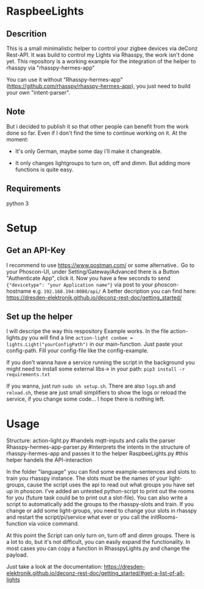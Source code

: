 # RaspbeeLights
## Descrition
This is a small minimalistic helper to control your zigbee devices via deConz Rest-API.
It was build to control my Lights via Rhasspy, the work isn't done yet.
This repository is a working example for the integration of the helper to rhasspy via "rhasspy-hermes-app"

You can use it without "Rhasspy-hermes-app" (https://github.com/rhasspy/rhasspy-hermes-app), you just need to build your own "intent-parser".

## Note
But i decided to publish it so that other people can benefit from the work done so far. Even if I don't find the time to continue working on it.
At the moment:

- It's only German, maybe some day i'll make it changeable.

- It only changes lightgroups to turn on, off and dimm. But adding more functions is quite easy.

## Requirements
python 3

# Setup
## Get an API-Key
I recommend to use https://www.postman.com/ or some alternative.. 
Go to your Phoscon-UI, under Setting/Gateway/Advanced there is a Button "Authenticate App", click it.
Now you have a few seconds to send `{"devicetype": "your Application name"}` via post to your phoscon-hostname e.g. `192.168.194:8080/api/`
A better decription you can find here: https://dresden-elektronik.github.io/deconz-rest-doc/getting_started/

## Set up the helper
I will descripe the way this respository Example works.
In the file action-lights.py you will find a line `action-light conbee = lights.Light("yourConfigPath")` in our main-function. Just paste your config-path.
Fill your config-file like the config-example.

If you don't wanna have a service running the script in the background you might need to install some external libs-> in your path: `pip3 install -r requirements.txt`

If you wanna, just run `sudo sh setup.sh`. There are also `logs`.sh and `reload.sh`, these are just small simplifiers to show the logs or reload the service, if you change some code...
I hope there is nothing left.

# Usage
Structure:
action-light.py #handels mqtt-inputs and calls the parser
Rhasspy-hermes-app-parser.py #interprets the intents in the structure of rhasspy-hermes-app and passes it to the helper
RaspbeeLights.py #this helper handels the API-interaction

In the folder "language" you can find some example-sentences and slots to train you rhasspy instance. The slots must be the names of your light-groups, cause the script uses the api to read out what groups you have set up in phoscon.
I've added an untested python-script to print out the rooms for you (future task could be to print out a slot-file). You can also write a script to automatically add the groups to the rhasspy-slots and train.
If you change or add some light-groups, you need to change your slots in rhasspy and restart the script/pi/service what ever or you call the initRooms-function via voice command.

At this point the Script can only turn on, turn off and dimm groups.
There is a lot to do, but it's not difficult, you can easily expand the functionality. In most cases you can copy a function in RhasspyLights.py and change the payload.

Just take a look at the documentation: https://dresden-elektronik.github.io/deconz-rest-doc/getting_started/#get-a-list-of-all-lights
